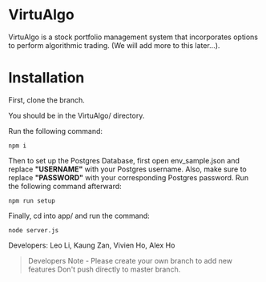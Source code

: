 # VirtuAlgo

VirtuAlgo is a stock portfolio management system that incorporates options to perform algorithmic trading. (We will add more to this later...).

# Installation

First, clone the branch.

You should be in the VirtuAlgo/ directory.

Run the following command:

```
npm i
```

Then to set up the Postgres Database, first open env_sample.json and replace **"USERNAME"** with your
Postgres username. Also, make sure to replace **"PASSWORD"** with your corresponding Postgres password.
Run the following command afterward:

```
npm run setup
```

Finally, cd into app/ and run the command:

```
node server.js
```

Developers:
Leo Li,
Kaung Zan,
Vivien Ho,
Alex Ho

> Developers Note - Please create your own branch to add new features Don't push directly to master branch.
